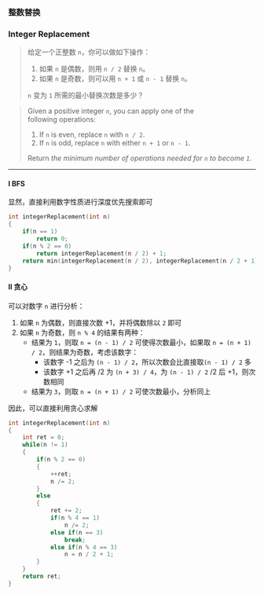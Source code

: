 ### 整数替换
### Integer Replacement

> 给定一个正整数 `n`，你可以做如下操作：  
> 1. 如果 `n` 是偶数，则用 `n / 2` 替换 `n`。  
> 2. 如果 `n` 是奇数，则可以用 `n + 1` 或 `n - 1` 替换 `n`。  
> 
> `n` 变为 `1` 所需的最小替换次数是多少？  

> Given a positive integer `n`, you can apply one of the following operations:  
> 1. If `n` is even, replace `n` with `n / 2`.  
> 2. If `n` is odd, replace `n` with either `n + 1` or `n - 1`.  
> 
> Return *the minimum number of operations needed for `n` to become `1`*.  

----------

#### I BFS

显然，直接利用数字性质进行深度优先搜索即可

```cpp
int integerReplacement(int n) 
{
    if(n == 1)
        return 0;
    if(n % 2 == 0)
        return integerReplacement(n / 2) + 1;
    return min(integerReplacement(n / 2), integerReplacement(n / 2 + 1)) + 2;
}
```

#### II 贪心

可以对数字 `n` 进行分析：  
1. 如果 `n` 为偶数，则直接次数 +1，并将偶数除以 `2` 即可  
2. 如果 `n` 为奇数，则 `n % 4` 的结果有两种：
   - 结果为 `1`，则取 `n = (n - 1) / 2` 可使得次数最小，如果取 `n = (n + 1) / 2`，则结果为奇数，考虑该数字：  
     - 该数字 -1 之后为 `(n - 1) / 2`，所以次数会比直接取`(n - 1) / 2` 多  
     - 该数字 +1 之后再 /2 为 `(n + 3) / 4`，为 `(n - 1) / 2` /2 后 +1，则次数相同
   - 结果为 `3`，则取 `n = (n + 1) / 2` 可使次数最小，分析同上

因此，可以直接利用贪心求解     

```cpp
int integerReplacement(int n) 
{
    int ret = 0;
    while(n != 1)
    {
        if(n % 2 == 0)
        {
            ++ret;
            n /= 2;
        }
        else 
        {
            ret += 2;
            if(n % 4 == 1)
                n /= 2;
            else if(n == 3)
                break;
            else if(n % 4 == 3)
                n = n / 2 + 1;
        }
    }
    return ret;
}
```
